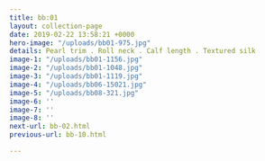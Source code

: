 ```yaml
---
title: bb:01
layout: collection-page
date: 2019-02-22 13:58:21 +0000
hero-image: "/uploads/bb01-975.jpg"
details: Pearl trim . Roll neck . Calf length . Textured silk
image-1: "/uploads/bb01-1156.jpg"
image-2: "/uploads/bb01-1048.jpg"
image-3: "/uploads/bb01-1119.jpg"
image-4: "/uploads/bb06-15021.jpg"
image-5: "/uploads/bb08-321.jpg"
image-6: ''
image-7: ''
image-8: ''
next-url: bb-02.html
previous-url: bb-10.html

---
```

